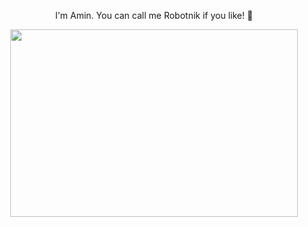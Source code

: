 <p align="center">
  I'm Amin. You can call me Robotnik if you like! 🤪
</p>

<p align="center">
  <img width="460" height="300" src="https://user-images.githubusercontent.com/82298647/178125598-37b040fc-f0c9-45f5-969e-27257508110c.gif">
</p>

<!--
**Amin-2001/Amin-2001** is a ✨ _special_ ✨ repository because its `README.md` (this file) appears on your GitHub profile.
Here are some ideas to get you started:

- 🔭 I’m currently working on ...
- 🌱 I’m currently learning ...
- 👯 I’m looking to collaborate on ...
- 🤔 I’m looking for help with ...
- 💬 Ask me about ...
- 📫 How to reach me: ...
- 😄 Pronouns: ...
- ⚡ Fun fact: ...
-->
